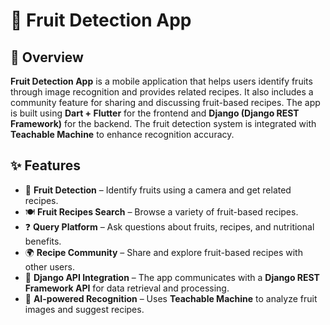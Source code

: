 # 🍎 Fruit Detection App

## 📌 Overview

**Fruit Detection App** is a mobile application that helps users identify fruits through image recognition and provides related recipes. It also includes a community feature for sharing and discussing fruit-based recipes. The app is built using **Dart + Flutter** for the frontend and **Django (Django REST Framework)** for the backend. The fruit detection system is integrated with **Teachable Machine** to enhance recognition accuracy.

## ✨ Features

- 📸 **Fruit Detection** – Identify fruits using a camera and get related recipes.
- 🍽️ **Fruit Recipes Search** – Browse a variety of fruit-based recipes.
- ❓ **Query Platform** – Ask questions about fruits, recipes, and nutritional benefits.
- 🌍 **Recipe Community** – Share and explore fruit-based recipes with other users.
- 🔗 **Django API Integration** – The app communicates with a **Django REST Framework API** for data retrieval and processing.
- 🧠 **AI-powered Recognition** – Uses **Teachable Machine** to analyze fruit images and suggest recipes.
